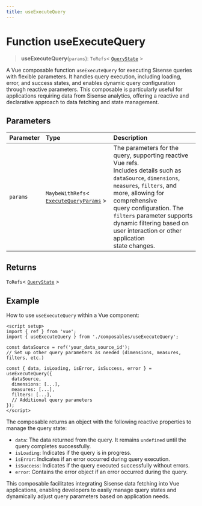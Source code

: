 ```yaml
---
title: useExecuteQuery
---
```


# Function useExecuteQuery

> **useExecuteQuery**(`params`): `ToRefs`\< [`QueryState`](../../sdk-ui/type-aliases/type-alias.QueryState.md) \>

A Vue composable function `useExecuteQuery` for executing Sisense queries with flexible parameters.
It handles query execution, including loading, error, and success states, and enables dynamic query configuration
through reactive parameters. This composable is particularly useful for applications requiring data from Sisense
analytics, offering a reactive and declarative approach to data fetching and state management.

## Parameters

| Parameter | Type | Description |
| :------ | :------ | :------ |
| `params` | `MaybeWithRefs`\< [`ExecuteQueryParams`](../interfaces/interface.ExecuteQueryParams.md) \> | The parameters for the query, supporting reactive Vue refs.<br />Includes details such as `dataSource`, `dimensions`, `measures`, `filters`, and more, allowing for comprehensive<br />query configuration. The `filters` parameter supports dynamic filtering based on user interaction or other application<br />state changes. |

## Returns

`ToRefs`\< [`QueryState`](../../sdk-ui/type-aliases/type-alias.QueryState.md) \>

## Example

How to use `useExecuteQuery` within a Vue component:
```vue
<script setup>
import { ref } from 'vue';
import { useExecuteQuery } from './composables/useExecuteQuery';

const dataSource = ref('your_data_source_id');
// Set up other query parameters as needed (dimensions, measures, filters, etc.)

const { data, isLoading, isError, isSuccess, error } = useExecuteQuery({
  dataSource,
  dimensions: [...],
  measures: [...],
  filters: [...],
  // Additional query parameters
});
</script>
```

The composable returns an object with the following reactive properties to manage the query state:
- `data`: The data returned from the query. It remains `undefined` until the query completes successfully.
- `isLoading`: Indicates if the query is in progress.
- `isError`: Indicates if an error occurred during query execution.
- `isSuccess`: Indicates if the query executed successfully without errors.
- `error`: Contains the error object if an error occurred during the query.

This composable facilitates integrating Sisense data fetching into Vue applications, enabling developers
to easily manage query states and dynamically adjust query parameters based on application needs.
